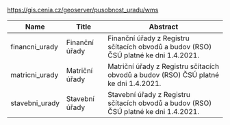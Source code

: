 https://gis.cenia.cz/geoserver/pusobnost_uradu/wms

|Name|Title|Abstract|
|--|--|--|
|financni_urady|Finanční úřady|Finanční úřady z Registru sčítacích obvodů a budov (RSO) ČSÚ platné ke dni 1.4.2021.|
|matricni_urady|Matriční úřady|Matriční úřady z Registru sčítacích obvodů a budov (RSO) ČSÚ platné ke dni 1.4.2021.|
|stavebni_urady|Stavební úřady|Stavební úřady z Registru sčítacích obvodů a budov (RSO) ČSÚ platné ke dni 1.4.2021.|
